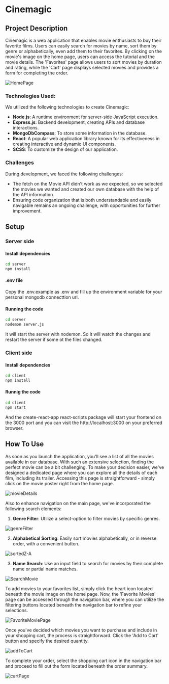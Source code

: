 # Cinemagic

## Project Description

Cinemagic is a web application that enables movie enthusiasts to buy their favorite films. Users can easily search for movies by name, sort them by genre or alphabetically, even add them to their favorites. By clicking on the movie's image on the home page, users can access the tutorial and the movie details. The 'Favorites' page allows users to sort movies by duration and rating, while the 'Cart' page displays selected movies and provides a form for completing the order.

![HomePage](https://github.com/MateiMadalina/Cinemagic/assets/116349352/b8eada30-a7ac-413e-93a3-0e8bc19d2e69)

### Technologies Used:

We utilized the following technologies to create Cinemagic:

- **Node.js**: A runtime environment for server-side JavaScript execution.
- **Express.js**: Backend development, creating APIs and database interactions.
- **MongoDbCompass**: To store some information in the database.
- **React**: A popular web application library known for its effectiveness in creating interactive and dynamic UI components.
- **SCSS**: To customize the design of our application.

### Challenges

During development, we faced the following challenges:

- The fetch on the Movie API didn’t work as we expected, so we selected the movies we wanted and created our own database with the help of the API information.
- Ensuring code organization that is both understandable and easily navigable remains an ongoing challenge, with opportunities for further improvement.

## Setup

### Server side
#### Install dependencies
```bash
cd server
npm install
```

#### .env file
Copy the .env.example as .env and fill up the environment variable for your personal mongodb connecttion url.

#### Running the code

```bash
cd server
nodemon server.js
```

It will start the server with nodemon. So it will watch the changes and restart the server if some ot the files changed.



### Client side

#### Install dependencies

```bash
cd client
npm install
```

#### Runnig the code

```bash
cd client
npm start
```

And the create-react-app react-scripts package will start your frontend on the 3000 port and you can visit the http://localhost:3000 on your preferred browser.

## How To Use

As soon as you launch the application, you'll see a list of all the movies available in our database. With such an extensive selection, finding the perfect movie can be a bit challenging. To make your decision easier, we've designed a dedicated page where you can explore all the details of each film, including its trailer. Accessing this page is straightforward - simply click on the movie poster right from the home page.

![movieDetails](https://github.com/MateiMadalina/Cinemagic/assets/116349352/c3de0d87-fe9a-45a3-b92d-70fd6d09c4d4)

Also to enhance navigation on the main page, we've incorporated the following search elements:

1. **Genre Filter**: Utilize a select-option to filter movies by specific genres.

![genreFilter](https://github.com/MateiMadalina/Cinemagic/assets/116349352/486df2f0-336f-4c5c-b23b-76ff7009a542)


2. **Alphabetical Sorting**: Easily sort movies alphabetically, or in reverse order, with a convenient button.

![sortedZ-A](https://github.com/MateiMadalina/Cinemagic/assets/116349352/36f9ceed-2903-490c-940b-26b5bfb2aca0)

  
3. **Name Search**: Use an input field to search for movies by their complete name or partial name matches.

![SearchMovie](https://github.com/MateiMadalina/Cinemagic/assets/116349352/88f42bce-02bd-4c66-9c53-096b669d879e)


To add movies to your favorites list, simply click the heart icon located beneath the movie image on the home page. Now, the 'Favorite Movies' page can be accessed through the navigation bar, where you can utilize the filtering buttons located beneath the navigation bar to refine your selections.

![FavoriteMoviePage](https://github.com/MateiMadalina/Cinemagic/assets/116349352/082a1f65-9150-4dc2-9a0f-bac3467dc42d)

Once you've decided which movies you want to purchase and include in your shopping cart, the process is straightforward. Click the 'Add to Cart' button and specify the desired quantity.

![addToCart](https://github.com/MateiMadalina/Cinemagic/assets/116349352/f1d99bfa-bffd-4a77-80c0-05c19bc64587)

To complete your order, select the shopping cart icon in the navigation bar and proceed to fill out the form located beneath the order summary.

![cartPage](https://github.com/MateiMadalina/Cinemagic/assets/116349352/1a893c5c-c544-4366-bfba-6c941be88e81)
